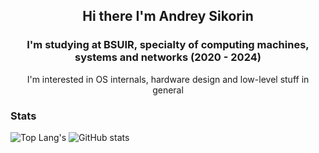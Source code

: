 <div align="center">
    <h2> Hi there I'm Andrey Sikorin </h2>
    <h3> I'm studying at BSUIR, specialty of computing machines, systems and networks (2020 - 2024) </h3>
    I'm interested in OS internals, hardware design and low-level stuff in general
</div>

### Stats

![Top Lang's](https://github-readme-stats.vercel.app/api/top-langs/?username=amateomi&layout=compact&theme=onedark&langs_count=8&hide_border=true)
![GitHub stats](https://github-readme-stats.vercel.app/api?username=amateomi&theme=onedark&count_private=true&show_icons=true&hide_rank=true&hide_border=true&custom_title=Amateomi%20Stats)
